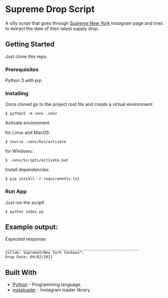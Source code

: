 # Supreme Drop Script

A silly script that goes through [Supreme New York](https://www.instagram.com/supremenewyork/) instagram page and tries to extract the date of their latest supply drop. 

## Getting Started

Just clone this repo.

### Prerequisites

Python 3 with pip

### Installing

Once cloned go to the project root file and create a virtual environment

```
$ python3 -m venv .venv
```

Activate environment

for Linux and MacOS:
```
$ source .venv/bin/activate
```
for Windows:
```
$ .venv/Scripts/activate.bat
```

Install dependencies:

```
$ pip install -r requirements.txt
```

### Run App

Just run the script!

```
$ python index.py
```

## Example output:
Expected response:
```
___________________________________________________________
Collab: Supreme®/New York Yankees™.  
Drop Date: 09/02/2021
```

## Built With


* [Python](https://www.python.org/) - Programming language.
* [instaloader](https://instaloader.github.io/) - Instagram loader library.